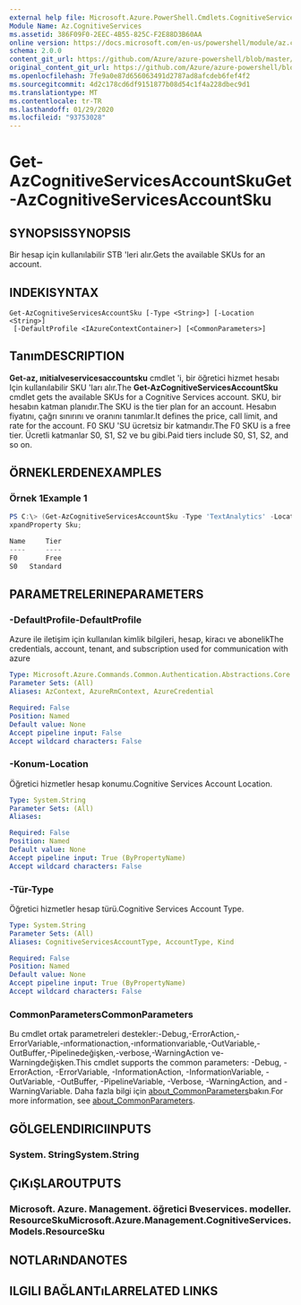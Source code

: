 ```yaml
---
external help file: Microsoft.Azure.PowerShell.Cmdlets.CognitiveServices.dll-Help.xml
Module Name: Az.CognitiveServices
ms.assetid: 386F09F0-2EEC-4B55-825C-F2E88D3B60AA
online version: https://docs.microsoft.com/en-us/powershell/module/az.cognitiveservices/get-azcognitiveservicesaccountsku
schema: 2.0.0
content_git_url: https://github.com/Azure/azure-powershell/blob/master/src/CognitiveServices/CognitiveServices/help/Get-AzCognitiveServicesAccountSku.md
original_content_git_url: https://github.com/Azure/azure-powershell/blob/master/src/CognitiveServices/CognitiveServices/help/Get-AzCognitiveServicesAccountSku.md
ms.openlocfilehash: 7fe9a0e87d656063491d2787ad8afcdeb6fef4f2
ms.sourcegitcommit: 4d2c178cd6df9151877b08d54c1f4a228dbec9d1
ms.translationtype: MT
ms.contentlocale: tr-TR
ms.lasthandoff: 01/29/2020
ms.locfileid: "93753028"
---
```

# <span data-ttu-id="f0a2c-101">Get-AzCognitiveServicesAccountSku</span><span class="sxs-lookup"><span data-stu-id="f0a2c-101">Get-AzCognitiveServicesAccountSku</span></span>

## <span data-ttu-id="f0a2c-102">SYNOPSIS</span><span class="sxs-lookup"><span data-stu-id="f0a2c-102">SYNOPSIS</span></span>
<span data-ttu-id="f0a2c-103">Bir hesap için kullanılabilir STB 'leri alır.</span><span class="sxs-lookup"><span data-stu-id="f0a2c-103">Gets the available SKUs for an account.</span></span>

## <span data-ttu-id="f0a2c-104">INDEKI</span><span class="sxs-lookup"><span data-stu-id="f0a2c-104">SYNTAX</span></span>

```
Get-AzCognitiveServicesAccountSku [-Type <String>] [-Location <String>]
 [-DefaultProfile <IAzureContextContainer>] [<CommonParameters>]
```

## <span data-ttu-id="f0a2c-105">Tanım</span><span class="sxs-lookup"><span data-stu-id="f0a2c-105">DESCRIPTION</span></span>
<span data-ttu-id="f0a2c-106">**Get-az, ınitialveservicesaccountsku** cmdlet 'i, bir öğretici hizmet hesabı Için kullanılabilir SKU 'ları alır.</span><span class="sxs-lookup"><span data-stu-id="f0a2c-106">The **Get-AzCognitiveServicesAccountSku** cmdlet gets the available SKUs for a Cognitive Services account.</span></span>
<span data-ttu-id="f0a2c-107">SKU, bir hesabın katman planıdır.</span><span class="sxs-lookup"><span data-stu-id="f0a2c-107">The SKU is the tier plan for an account.</span></span>
<span data-ttu-id="f0a2c-108">Hesabın fiyatını, çağrı sınırını ve oranını tanımlar.</span><span class="sxs-lookup"><span data-stu-id="f0a2c-108">It defines the price, call limit, and rate for the account.</span></span>
<span data-ttu-id="f0a2c-109">F0 SKU 'SU ücretsiz bir katmandır.</span><span class="sxs-lookup"><span data-stu-id="f0a2c-109">The F0 SKU is a free tier.</span></span>
<span data-ttu-id="f0a2c-110">Ücretli katmanlar S0, S1, S2 ve bu gibi.</span><span class="sxs-lookup"><span data-stu-id="f0a2c-110">Paid tiers include S0, S1, S2, and so on.</span></span>

## <span data-ttu-id="f0a2c-111">ÖRNEKLERDEN</span><span class="sxs-lookup"><span data-stu-id="f0a2c-111">EXAMPLES</span></span>

### <span data-ttu-id="f0a2c-112">Örnek 1</span><span class="sxs-lookup"><span data-stu-id="f0a2c-112">Example 1</span></span>
```powershell
PS C:\> (Get-AzCognitiveServicesAccountSku -Type 'TextAnalytics' -Location "westus").Value | Select-Object -E
xpandProperty Sku;

Name     Tier
----     ----
F0       Free
S0   Standard
```

## <span data-ttu-id="f0a2c-113">PARAMETRELERINE</span><span class="sxs-lookup"><span data-stu-id="f0a2c-113">PARAMETERS</span></span>

### <span data-ttu-id="f0a2c-114">-DefaultProfile</span><span class="sxs-lookup"><span data-stu-id="f0a2c-114">-DefaultProfile</span></span>
<span data-ttu-id="f0a2c-115">Azure ile iletişim için kullanılan kimlik bilgileri, hesap, kiracı ve abonelik</span><span class="sxs-lookup"><span data-stu-id="f0a2c-115">The credentials, account, tenant, and subscription used for communication with azure</span></span>

```yaml
Type: Microsoft.Azure.Commands.Common.Authentication.Abstractions.Core.IAzureContextContainer
Parameter Sets: (All)
Aliases: AzContext, AzureRmContext, AzureCredential

Required: False
Position: Named
Default value: None
Accept pipeline input: False
Accept wildcard characters: False
```

### <span data-ttu-id="f0a2c-116">-Konum</span><span class="sxs-lookup"><span data-stu-id="f0a2c-116">-Location</span></span>
<span data-ttu-id="f0a2c-117">Öğretici hizmetler hesap konumu.</span><span class="sxs-lookup"><span data-stu-id="f0a2c-117">Cognitive Services Account Location.</span></span>

```yaml
Type: System.String
Parameter Sets: (All)
Aliases:

Required: False
Position: Named
Default value: None
Accept pipeline input: True (ByPropertyName)
Accept wildcard characters: False
```

### <span data-ttu-id="f0a2c-118">-Tür</span><span class="sxs-lookup"><span data-stu-id="f0a2c-118">-Type</span></span>
<span data-ttu-id="f0a2c-119">Öğretici hizmetler hesap türü.</span><span class="sxs-lookup"><span data-stu-id="f0a2c-119">Cognitive Services Account Type.</span></span>

```yaml
Type: System.String
Parameter Sets: (All)
Aliases: CognitiveServicesAccountType, AccountType, Kind

Required: False
Position: Named
Default value: None
Accept pipeline input: True (ByPropertyName)
Accept wildcard characters: False
```

### <span data-ttu-id="f0a2c-120">CommonParameters</span><span class="sxs-lookup"><span data-stu-id="f0a2c-120">CommonParameters</span></span>
<span data-ttu-id="f0a2c-121">Bu cmdlet ortak parametreleri destekler:-Debug,-ErrorAction,-ErrorVariable,-ınformationaction,-ınformationvariable,-OutVariable,-OutBuffer,-Pipelinedeğişken,-verbose,-WarningAction ve-Warningdeğişken.</span><span class="sxs-lookup"><span data-stu-id="f0a2c-121">This cmdlet supports the common parameters: -Debug, -ErrorAction, -ErrorVariable, -InformationAction, -InformationVariable, -OutVariable, -OutBuffer, -PipelineVariable, -Verbose, -WarningAction, and -WarningVariable.</span></span> <span data-ttu-id="f0a2c-122">Daha fazla bilgi için [about_CommonParameters](https://go.microsoft.com/fwlink/?LinkID=113216)bakın.</span><span class="sxs-lookup"><span data-stu-id="f0a2c-122">For more information, see [about_CommonParameters](https://go.microsoft.com/fwlink/?LinkID=113216).</span></span>

## <span data-ttu-id="f0a2c-123">GÖLGELENDIRICI</span><span class="sxs-lookup"><span data-stu-id="f0a2c-123">INPUTS</span></span>

### <span data-ttu-id="f0a2c-124">System. String</span><span class="sxs-lookup"><span data-stu-id="f0a2c-124">System.String</span></span>

## <span data-ttu-id="f0a2c-125">ÇıKıŞLAR</span><span class="sxs-lookup"><span data-stu-id="f0a2c-125">OUTPUTS</span></span>

### <span data-ttu-id="f0a2c-126">Microsoft. Azure. Management. öğretici Bveservices. modeller. ResourceSku</span><span class="sxs-lookup"><span data-stu-id="f0a2c-126">Microsoft.Azure.Management.CognitiveServices.Models.ResourceSku</span></span>

## <span data-ttu-id="f0a2c-127">NOTLARıNDA</span><span class="sxs-lookup"><span data-stu-id="f0a2c-127">NOTES</span></span>

## <span data-ttu-id="f0a2c-128">ILGILI BAĞLANTıLAR</span><span class="sxs-lookup"><span data-stu-id="f0a2c-128">RELATED LINKS</span></span>
